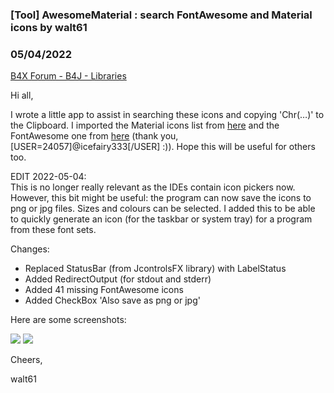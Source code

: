 ### [Tool] AwesomeMaterial : search FontAwesome and Material icons by walt61
### 05/04/2022
[B4X Forum - B4J - Libraries](https://www.b4x.com/android/forum/threads/75193/)

Hi all,  
  
I wrote a little app to assist in searching these icons and copying 'Chr(…)' to the Clipboard. I imported the Material icons list from [here](https://github.com/google/material-design-icons/blob/master/iconfont/codepoints) and the FontAwesome one from [here](https://www.b4x.com/android/forum/threads/fontawesomeutils.74839/) (thank you, [USER=24057]@icefairy333[/USER] :)). Hope this will be useful for others too.  
  
EDIT 2022-05-04:  
This is no longer really relevant as the IDEs contain icon pickers now. However, this bit might be useful: the program can now save the icons to png or jpg files. Sizes and colours can be selected. I added this to be able to quickly generate an icon (for the taskbar or system tray) for a program from these font sets.  
  
Changes:  
- Replaced StatusBar (from JcontrolsFX library) with LabelStatus  
- Added RedirectOutput (for stdout and stderr)  
- Added 41 missing FontAwesome icons  
- Added CheckBox 'Also save as png or jpg'  
  
Here are some screenshots:  
  
![](https://www.b4x.com/android/forum/attachments/128829) ![](https://www.b4x.com/android/forum/attachments/128830)  
  
  
Cheers,  
  
walt61
